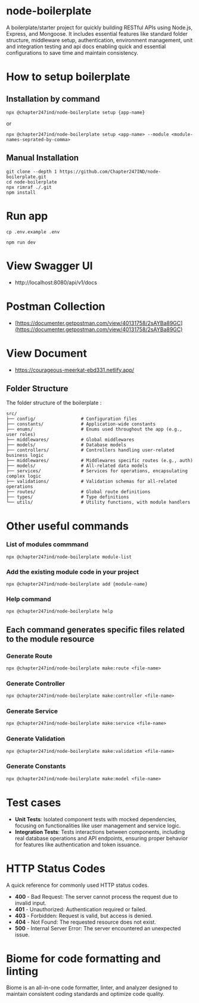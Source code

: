 # node-boilerplate

A boilerplate/starter project for quickly building RESTful APIs using Node.js, Express, and Mongoose. It includes essential features like standard folder structure, middleware setup, authentication, environment management, unit and integration testing and api docs enabling quick and essential configurations to save time and maintain consistency.

# How to setup boilerplate

## Installation by command
```
npx @chapter247ind/node-boilerplate setup {app-name}
```
or
```
npx @chapter247ind/node-boilerplate setup <app-name> --module <module-names-seprated-by-comma> 
```

## Manual Installation
```
git clone --depth 1 https://github.com/Chapter247IND/node-boilerplate.git
cd node-boilerplate
npx rimraf ./.git
npm install
```

# Run app
```
cp .env.example .env
```
```
npm run dev
```

# View Swagger UI
- http://localhost:8080/api/v1/docs


 # Postman Collection
 - [https://documenter.getpostman.com/view/40131758/2sAYBa89GC](https://documenter.getpostman.com/view/40131758/2sAYBa89GC)

 # View Document 
  - https://courageous-meerkat-ebd331.netlify.app/

## Folder Structure

The folder structure of the boilerplate :

```plaintext
src/
├── config/                 # Configuration files
├── constants/              # Application-wide constants
├── enums/                  # Enums used throughout the app (e.g., user roles)
├── middlewares/            # Global middlewares
├── models/                 # Database models
├── controllers/            # Controllers handling user-related business logic
├── middlewares/            # Middlewares specific routes (e.g., auth)
├── models/                 # All-related data models
├── services/               # Services for operations, encapsulating complex logic
├── validations/            # Validation schemas for all-related operations
├── routes/                 # Global route definitions
├── types/                  # Type definitions
└── utils/                  # Utility functions, with module handlers
```

# Other useful commands
### List of modules commmand 
```
npx @chapter247ind/node-boilerplate module-list
 ```
### Add the existing module code in your project 
```
npx @chapter247ind/node-boilerplate add {module-name} 
```
### Help command 
```
npx @chapter247ind/node-boilerplate help 
 ```

## Each command generates specific files related to the module resource
 
  ### Generate Route
 ```diff 
npx @chapter247ind/node-boilerplate make:route <file-name>
```
 ### Generate Controller
```diff 
npx @chapter247ind/node-boilerplate make:controller <file-name>
```
 ### Generate Service
```diff 
npx @chapter247ind/node-boilerplate make:service <file-name>
```
 ### Generate Validation
```diff 
npx @chapter247ind/node-boilerplate make:validation <file-name>
```
 ### Generate Constants
```diff 
npx @chapter247ind/node-boilerplate make:model <file-name>
```

# Test cases
* **Unit Tests**: Isolated component tests with mocked dependencies, focusing on functionalities like user management and service logic.
* **Integration Tests**: Tests interactions between components, including real database operations and API endpoints, ensuring proper behavior for features like authentication and token issuance.

# HTTP Status Codes
A quick reference for commonly used HTTP status codes.

* **400** - Bad Request: The server cannot process the request due to invalid input.
* **401** - Unauthorized: Authentication required or failed.
* **403** - Forbidden: Request is valid, but access is denied.
* **404** - Not Found: The requested resource does not exist.
* **500** - Internal Server Error: The server encountered an unexpected issue.

# Biome for code formatting and linting
Biome is an all-in-one code formatter, linter, and analyzer designed to maintain consistent coding standards and optimize code quality.
